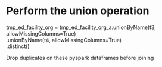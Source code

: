 # Perform the union operation
tmp_ed_facility_org = tmp_ed_facility_org_a.unionByName(t3, allowMissingColumns=True) \
                                           .unionByName(t4, allowMissingColumns=True) \
                                           .distinct()





Drop duplicates on these pyspark dataframes before joining 
